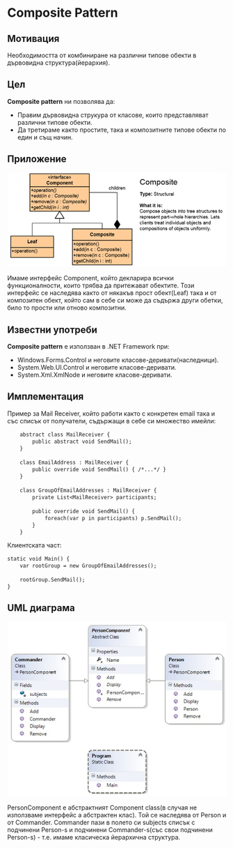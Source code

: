 # Composite Pattern

## Мотивация
Необходимостта от комбиниране на различни типове обекти в дървовидна структура(йерархия).
 
## Цел

**Composite pattern** ни позволява да:

* Правим дървовидна струкура от класове, които представляват различни типове обекти.
* Да третираме както простите, така и композитните типове обекти по един и същ начин.

## Приложение
![](Composite1.png)

Имаме интерфейс Component, който декларира всички функционалности, които трябва да притежават обектите. Този интерфейс се наследява както от някакъв прост обект(Leaf) така и от композитен обект, който сам в себе си може да съдържа други обетки, било то прости или отново композитни.
 

## Известни употреби

**Composite pattern** е използван в .NET Framework при:

* Windows.Forms.Control и неговите класове-деривати(наследници).
* System.Web.UI.Control и неговите класове-деривати.
* System.Xml.XmlNode и неговите класове-деривати.


## Имплементация
Пример за Mail Receiver, който работи както с конкретен email така и със списък от получатели, съдържащи в себе си множество имейли:

		abstract class MailReceiver {
	    	public abstract void SendMail();
		}

		class EmailAddress : MailReceiver {
		    public override void SendMail() { /*...*/ }
		}

		class GroupOfEmailAddresses : MailReceiver {
		    private List<MailReceiver> participants;

		    public override void SendMail() {
		        foreach(var p in participants) p.SendMail();
		    }
		}


Клиентската част:

	static void Main() {
    	var rootGroup = new GroupOfEmailAddresses();

    	rootGroup.SendMail();
	}





## UML диаграма

![](CompositeClassDiagram.jpg)

PersonComponent е абстрактният Component class(в случая не използваме интерфейс а абстрактен клас). Той се наследява от Person и от Commander. Commander пази в полето си subjects списък с подчинени Person-s и подчинени Commander-s(със свои подчинени Person-s) - т.е. имаме класическа йерархична структура.